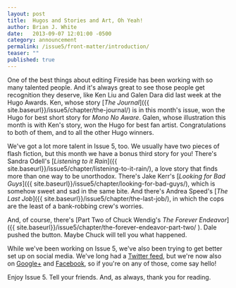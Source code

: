 ```yaml
---
layout: post
title:  Hugos and Stories and Art, Oh Yeah!
author: Brian J. White
date:   2013-09-07 12:01:00 -0500
category: announcement
permalink: /issue5/front-matter/introduction/
teaser: ""
published: true
---
```


One of the best things about editing Fireside has been working with so many talented people. And it's always great to see those people get recognition they deserve, like Ken Liu and Galen Dara did last week at the Hugo Awards. Ken, whose story [_The Journal_]({{ site.baseurl}}/issue5/chapter/the-journal/) is in this month's issue, won the Hugo for best short story for _Mono No Aware_. Galen, whose illustration this month is with Ken's story, won the Hugo for best fan artist. Congratulations to both of them, and to all the other Hugo winners.

We've got a lot more talent in Issue 5, too. We usually have two pieces of flash fiction, but this month we have a bonus third story for you! There's Sandra Odell's [_Listening to it Rain_]({{ site.baseurl}}/issue5/chapter/listening-to-it-rain/), a love story that finds more than one way to be unorthodox. There's Jake Kerr's [_Looking for Bad Guys_]({{ site.baseurl}}/issue5/chapter/looking-for-bad-guys/), which is somehow sweet and sad in the same bite. And there's Andrea Speed's [_The Last Job_]({{ site.baseurl}}/issue5/chapter/the-last-job/), in which the cops are the least of a bank-robbing crew's worries.

And, of course, there's [Part Two of Chuck Wendig's _The Forever Endeavor_]({{ site.baseurl}}/issue5/chapter/the-forever-endeavor-part-two/ ). Dale pushed the button. Maybe Chuck will tell you what happened.

While we've been working on Issue 5, we've also been trying to get better set up on social media. We've long had a [Twitter feed](https://twitter.com/firesidefiction), but we're now also on [Google+](https://plus.google.com/u/0/115383669414125397073/posts) and [Facebook](https://www.facebook.com/FiresideFiction), so if you're on any of those, come say hello!

Enjoy Issue 5. Tell your friends. And, as always, thank you for reading.
